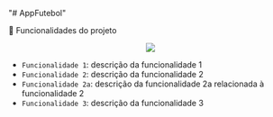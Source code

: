 "# AppFutebol" 

 :hammer: Funcionalidades do projeto


<p align="center">
<img loading="lazy" src="[http://img.shields.io/static/v1?label=STATUS&message=EM%20DESENVOLVIMENTO&color=GREEN&style=for-the-badge](https://raw.githubusercontent.com/Marcos-Jose-DV/AppFutebol/main/AppFuteboll.png)"/>
</p>


- `Funcionalidade 1`: descrição da funcionalidade 1
- `Funcionalidade 2`: descrição da funcionalidade 2
- `Funcionalidade 2a`: descrição da funcionalidade 2a relacionada à funcionalidade 2
- `Funcionalidade 3`: descrição da funcionalidade 3
